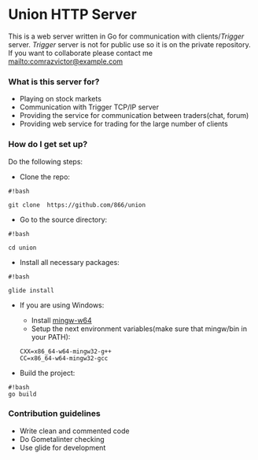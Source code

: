 # Union HTTP Server #

This is a web server written in Go for communication with clients/*Trigger* server.
*Trigger* server is not for public use so it is on the private repository.
If you want to collaborate please contact me <mailto:comrazvictor@example.com>

### What is this server for? ###

* Playing on stock markets
* Communication with Trigger TCP/IP server
* Providing the service for communication between traders(chat, forum)
* Providing web service for trading for the large number of clients


### How do I get set up? ###

Do the following steps:

* Clone the repo:

```
#!bash

git clone  https://github.com/866/union
```

* Go to the source directory:

```
#!bash

cd union
```

* Install all necessary packages:

```
#!bash

glide install
```

* If you are using Windows:
  - Install [mingw-w64](https://sourceforge.net/projects/mingw-w64/)
  - Setup the next environment variables(make sure that mingw/bin in your PATH):
  ```
  CXX=x86_64-w64-mingw32-g++
  CC=x86_64-w64-mingw32-gcc
  ```

* Build the project:

```
#!bash
go build
```

### Contribution guidelines ###

* Write clean and commented code
* Do Gometalinter checking
* Use glide for development
